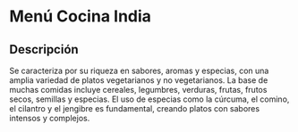 # Menú Cocina India

## Descripción
Se caracteriza por su riqueza en sabores, aromas y especias, con una amplia variedad de platos vegetarianos y no vegetarianos. La base de muchas comidas incluye cereales, legumbres, verduras, frutas, frutos secos, semillas y especias. El uso de especias como la cúrcuma, el comino, el cilantro y el jengibre es fundamental, creando platos con sabores intensos y complejos.
